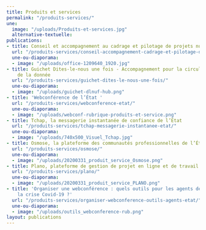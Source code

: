 ```yaml
---
title: Produits et services
permalink: "/produits-services/"
une:
  image: "/uploads/Produits-et-services.jpg"
  alternative-textuelle: 
publications:
- title: Conseil et accompagnement au cadrage et pilotage de projets numériques
  url: "/produits-services/conseil-accompagnement-cadrage-et-pilotage-de-projets-numeriques/"
  une-ou-diaporama:
  - image: "/uploads/office-1209640_1920.jpg"
- title: Guichet Dites-le-nous une fois - Accompagnement pour la circulation et l’exploitation
    de la donnée
  url: "/produits-services/guichet-dites-le-nous-une-fois/"
  une-ou-diaporama:
  - image: "/uploads/guichet-dlnuf-hub.png"
- title: 'Webconférence de l’État '
  url: "/produits-services/webconference-etat/"
  une-ou-diaporama:
  - image: "/uploads/webconf-rubrique-produits-et-service.png"
- title: Tchap, la messagerie instantanée de confiance de l’État
  url: "/produits-services/tchap-messagerie-instantanee-etat/"
  une-ou-diaporama:
  - image: "/uploads/740x500_Visuel_Tchap.jpg"
- title: Osmose, la plateforme des communautés professionnelles de l’État
  url: "/produits-services/osmose/"
  une-ou-diaporama:
  - image: "/uploads/20200331_produit_service_Osmose.png"
- title: Plano, plateforme de gestion de projet en ligne et de travail collaboratif
  url: "/produits-services/plano/"
  une-ou-diaporama:
  - image: "/uploads/20200331_produit_service_PLANO.png"
- title: 'Organiser une webconférence : quels outils pour les agents de l’État pendant
    la crise Covid-19 ?'
  url: "/produits-services/organiser-webconference-outils-agents-etat/"
  une-ou-diaporama:
  - image: "/uploads/outils_webconference-rub.png"
layout: publications
---
```



